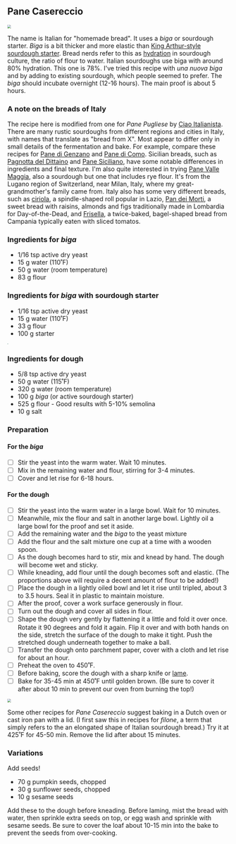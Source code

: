 ## Pane Casereccio

<img src="https://i.imgur.com/DKtJ1hP.jpg" style="zoom: 50%;" />

The name is Italian for "homemade bread". It uses a *biga* or sourdough starter. *Biga* is a bit thicker and more elastic than [King Arthur-style sourdough starter](https://www.kingarthurbaking.com/recipes/sourdough-starter-recipe). Bread nerds refer to this as [hydration](https://truesourdough.com/sourdough-hydration-explained-what-why-how-when/) in sourdough culture, the ratio of flour to water. Italian sourdoughs use biga with around 80% hydration. This one is 78%. I've tried this recipe with *una nuova biga* and by adding to existing sourdough, which people seemed to prefer. The *biga* should incubate overnight (12-16 hours). The main proof is about 5 hours.

### A note on the breads of Italy

The recipe here is modified from one for *Pane Pugliese* by [Ciao Italianista](https://ciaoitalianista.com/recipe-pane-pugliese/). There are many rustic sourdoughs from different regions and cities in Italy, with names that translate as "bread from X". Most appear to differ only in small details of the fermentation and bake. For example, compare these recipes for [Pane di Genzano](https://www.spiceroots.com/pane-di-genzano/) and [Pane di Como](https://dawghousebakery.com/2020/11/19/recipe-pane-di-como-antico/). Sicilian breads, such as [Pagnotta del Dittaino](https://www.italianrecipebook.com/pagnotta-italian-round-bread/) and [Pane Siciliano](https://www.afamilyfeast.com/pane-siciliano-sesame-seed-sicilian-bread/), have some notable differences in ingredients and final texture. I'm also quite interested in trying [Pane Valle Maggia](https://cuisinehelvetica.com/2020/09/07/recipe-pane-valle-maggia/), also a sourdough but one that includes rye flour. It's from the Lugano region of Switzerland, near Milan, Italy, where my great-grandmother's family came from. Italy also has some very different breads, such as [ciriola](https://www.lacucinaitaliana.com/italian-food/italian-dishes/ciriola-roman-bread-made-in-lazio), a spindle-shaped roll popular in Lazio, [Pan dei Morti](https://www.lombardiafood.com/pan-dei-morti/), a sweet bread with raisins, almonds and figs traditionally made in Lombardia for Day-of-the-Dead, and [Frisella](https://anitalianinmykitchen.com/italian-friselle-recipe/), a twice-baked, bagel-shaped bread from Campania typically eaten with sliced tomatos.

### Ingredients for *biga*

- 1/16 tsp active dry yeast
- 15 g water (110˚F)
- 50 g water (room temperature)
- 83 g flour

### Ingredients for *biga* with sourdough starter

- 1/16 tsp active dry yeast
- 15 g water (110˚F)
- 33 g flour
- 100 g starter

<img src="https://i.imgur.com/VFyhs2S.jpg" style="zoom: 15%;" />

### Ingredients for dough

- 5/8 tsp active dry yeast
- 50 g water (115˚F)
- 320 g water (room temperature)
- 100 g *biga* (or active sourdough starter)
- 525 g flour - Good results with 5-10% semolina
- 10 g salt

### Preparation

#### For the ***biga***

- [ ] Stir the yeast into the warm water. Wait 10 minutes.
- [ ] Mix in the remaining water and flour, stirring for 3-4 minutes.
- [ ] Cover and let rise for 6-18 hours.

#### For the dough

- [ ] Stir the yeast into the warm water in a large bowl. Wait for 10 minutes.
- [ ] Meanwhile, mix the flour and salt in another large bowl. Lightly oil a large bowl for the proof and set it aside.
- [ ] Add the remaining water and the *biga* to the yeast mixture
- [ ] Add the flour and the salt mixture one cup at a time with a wooden spoon. 
- [ ] As the dough becomes hard to stir, mix and knead by hand. The dough will become wet and sticky.
- [ ] While kneading, add flour until the dough becomes soft and elastic. (The proportions above will require a decent amount of flour to be added!) 
- [ ] Place the dough in a lightly oiled bowl and let it rise until tripled, about 3 to 3.5 hours. Seal it in plastic to maintain moisture.
- [ ] After the proof, cover a work surface generously in flour. 
- [ ] Turn out the dough and cover all sides in flour.
- [ ] Shape the dough very gently by flattening it a little and fold it over once. Rotate it 90 degrees and fold it again. Flip it over and with both hands on the side, stretch the surface of the dough to make it tight. Push the stretched dough underneath together to make a ball.
- [ ] Transfer the dough onto parchment paper, cover with a cloth and let rise for about an hour.
- [ ] Preheat the oven to 450˚F. 
- [ ] Before baking, score the dough with a sharp knife or [lame](https://www.youtube.com/watch?v=RotTycHq-5Q). 
- [ ] Bake for 35-45 min at 450˚F until golden brown. (Be sure to cover it after about 10 min to prevent our oven from burning the top!)

<img src="https://i.imgur.com/XxQxe00.jpg" style="zoom: 50%;" />

Some other recipes for *Pane Casereccio* suggest baking in a Dutch oven or cast iron pan with a lid. (I first saw this in recipes for *filone*, a term that simply refers to the an elongated shape of Italian sourdough bread.) Try it at 425˚F for 45-50 min. Remove the lid after about 15 minutes.

### Variations

Add seeds!

- 70 g pumpkin seeds, chopped
- 30 g sunflower seeds, chopped
- 10 g sesame seeds

Add these to the dough before kneading. Before laming, mist the bread with water, then sprinkle extra seeds on top, or egg wash and sprinkle with sesame seeds. Be sure to cover the loaf about 10-15 min into the bake to prevent the seeds from over-cooking.